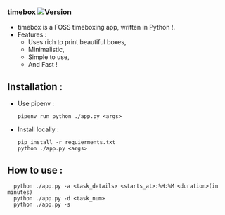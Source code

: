 ### timebox ![Version](https://img.shields.io/badge/version-0.1.0-blue)  
* timebox is a FOSS timeboxing app, written in Python !.
* Features : 
  * Uses rich to print beautiful boxes,
  * Minimalistic,
  * Simple to use, 
  * And Fast !
## Installation :
  * Use pipenv :
      ```shell
      pipenv run python ./app.py <args>
      ```
  * Install locally :
      ```shell
      pip install -r requierments.txt
      python ./app.py <args>
## How to use :
  ```shell
    python ./app.py -a <task_details> <starts_at>:%H:%M <duration>(in minutes)
    python ./app.py -d <task_num>
    python ./app.py -s
  ```
  
